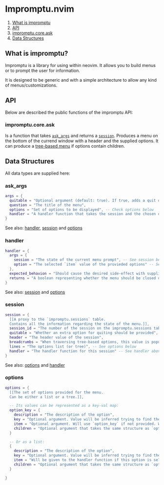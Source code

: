 # Impromptu.nvim

1. [What is impromptu](#what-is-impromptu?)
2. [API](#api)
  1. [impromptu.core.ask](#impromptu.core.ask)
3. [Data Structures](#data-structures)

## What is impromptu?

Impromptu is a library for using within neovim. It allows you to build menus or to prompt the user for information.

It is designed to be generic and with a simple architecture to allow any kind of menus/customizations.

## API

Below are described the public functions of the impromptu API:

### impromptu.core.ask

Is a function that takes [`ask_args`](#ask_args) and returns a [`session`](#session).
Produces a menu on the bottom of the currend window with a header and the supplied options.
It can produce a [tree-based menu](tree-based.md) if options contain children.




## Data Structures

All data types are supplied here:

### ask_args
```lua
args = {
  quitable = "Optional argument (default: true). If true, adds a quit option to the menu",
  question = "The title of the menu",
  options = "Set of options to be displayed", -- Check options below
  handler = "A handler function that takes the session and the chosen option" -- Check handler and session below
}
```
See also: [handler](#handler), [session](#session) and [options](#options)

### handler
```lua
handler = {
  args = {
    session = "The state of the current menu prompt", -- See session below
    option = "The selected `item` value of the provieded options" -- See options below
  },
  expected_behavion = "Should cause the desired side-effect with supplied args",
  returns = "A boolean representing whether the menu should be closed or not"
}
```
See also: [session](#session) and [options](#options)

### session
```lua
session = {
  [[A proxy to the `impromptu.sessions` table.
  Contains all the information regarding the state of the menu.]],
  session_id = "The number of the session on the impromptu.sessions table",
  quitable = "Whether an extra option for quiting should be provided",
  header = "The header value of the session",
  breadcrumbs = "When traversing tree-based options, this value is populated with the selected path",
  lines = "The options list (or tree)", -- See options below
  handler = "The handler function for this session" -- See handler above
}
```
See also: [options](#options) and [handler](#handler)

### options
```lua
options = {
  [[The set of options provided for the menu.
  Can be either a list or a tree.]],

  -- Its values can be represented as a key-val map:
  option_key = {
    description = "The description of the option",
    key = "Optional argument. Value will be inferred trying to find the best key based on the description",
    item = "Optional argument. Will use `option_key` if not provided. Will be given to the handler function if this option is selected."
    children = "Optional argument that takes the same structure as `options`."
  }

  -- Or as a list:
  {
    description = "The description of the option",
    key = "Optional argument. Value will be inferred trying to find the best key based on the description",
    item = "Will be given to the handler function if this option is selected."
    children = "Optional argument that takes the same structure as `options`."
  }

}
```
